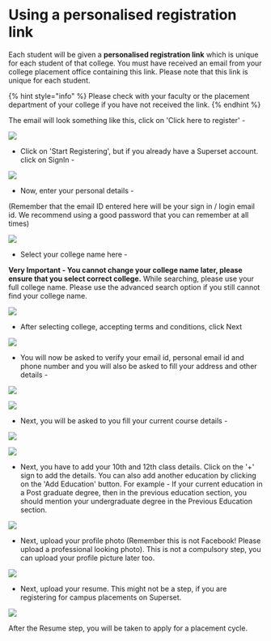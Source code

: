 # Using a personalised registration link

Each student will be given a **personalised registration link** which is unique for each student of that college. You must have received an email from your college placement office containing this link. Please note that this link is unique for each student. 

{% hint style="info" %}
Please check with your faculty or the placement department of your college if you have not received the link.
{% endhint %}

The email will look something like this, click on 'Click here to register'  - 

![](../../.gitbook/assets/image%20%2852%29.png)

* Click on 'Start Registering', but if you already have a Superset account. click on SignIn -

![](../../.gitbook/assets/image%20%2839%29.png)

* Now, enter your personal details -

\(Remember that the email ID entered here will be your sign in / login email id. We recommend using a good password that you can remember at all times\)

![](../../.gitbook/assets/image%20%2845%29.png)

* Select your college name here - 

**Very Important - You cannot change your college name later, please ensure that you select correct college.** While searching, please use your full college name. Please use the advanced search option if you still cannot find your college name.

![](../../.gitbook/assets/image%20%2840%29.png)

* After selecting college, accepting terms and conditions, click Next

![](../../.gitbook/assets/image%20%2848%29.png)

* You will now be asked to verify your email id, personal email id and phone number and you will also be asked to fill your address and other details - 

![](../../.gitbook/assets/image%20%2846%29.png)

![](../../.gitbook/assets/image%20%2850%29.png)

* Next, you will be asked to you fill your current course details -

![](../../.gitbook/assets/image%20%2842%29.png)

![](../../.gitbook/assets/image%20%2841%29.png)

* Next, you have to add your 10th and 12th class details. Click on the '+' sign to add the details. You can also add another education by clicking on the 'Add Education' button. For example - If your current education in a Post graduate degree, then in the previous education section, you should mention your undergraduate degree in the Previous Education section.

![](../../.gitbook/assets/image%20%2854%29.png)

* Next, upload your profile photo \(Remember this is not Facebook! Please upload a professional looking photo\). This is not a compulsory step, you can upload your profile picture later too.

![](../../.gitbook/assets/image%20%2849%29.png)

* Next, upload your resume. This might not be a step, if you are registering for campus placements on Superset.

![](../../.gitbook/assets/image%20%2844%29.png)

After the Resume step, you will be taken to apply for a placement cycle.

